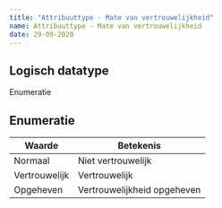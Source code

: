 ```yaml
---
title: "Attribuuttype - Mate van vertrouwelijkheid"
name: Attribuuttype - Mate van vertrouwelijkheid
date: 29-09-2020
---
```


## Logisch datatype
Enumeratie

## Enumeratie

| Waarde | Betekenis |
|-|-|
| Normaal | Niet vertrouwelijk |
| Vertrouwelijk | Vertrouwelijk |
| Opgeheven | Vertrouwelijkheid opgeheven |
